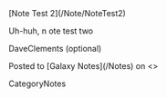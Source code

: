 <div class='noteItemHeader'>[Note Test 2](/Note/NoteTest2)</div>

Uh-huh, n ote test two

DaveClements (optional)

<div class='noteItemFooter'>Posted to [Galaxy Notes](/Notes) on <<Date(2012-08-15T02:56:35Z)>></div>

CategoryNotes
